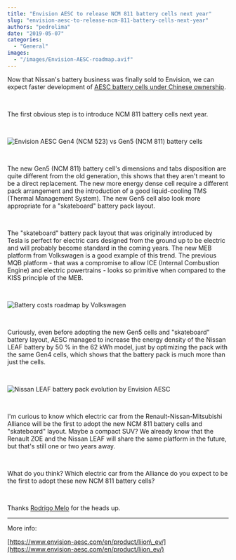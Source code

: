 ```yaml
---
title: "Envision AESC to release NCM 811 battery cells next year"
slug: "envision-aesc-to-release-ncm-811-battery-cells-next-year"
authors: "pedrolima"
date: "2019-05-07"
categories:
  - "General"
images:
  - "/images/Envision-AESC-roadmap.avif"
---
```


Now that Nissan's battery business was finally sold to Envision, we can expect faster development of [AESC battery cells under Chinese ownership](https://asia.nikkei.com/Business/Business-deals/Nissan-s-EV-battery-unit-recharged-under-Chinese-ownership).

 

The first obvious step is to introduce NCM 811 battery cells next year.

 

![Envision AESC Gen4 (NCM 523) vs Gen5 (NCM 811) battery cells](images/Envision-AESC-Gen4-NCM-523-vs-Gen5-NCM-811-battery-cells.avif)

 

The new Gen5 (NCM 811) battery cell's dimensions and tabs disposition are quite different from the old generation, this shows that they aren't meant to be a direct replacement. The new more energy dense cell require a different pack arrangement and the introduction of a good liquid-cooling TMS (Thermal Management System). The new Gen5 cell also look more appropriate for a "skateboard" battery pack layout.

 

The "skateboard" battery pack layout that was originally introduced by Tesla is perfect for electric cars designed from the ground up to be electric and will probably become standard in the coming years. The new MEB platform from Volkswagen is a good example of this trend. The previous MQB platform - that was a compromise to allow ICE (Internal Combustion Engine) and electric powertrains - looks so primitive when compared to the KISS principle of the MEB.

 

![Battery costs roadmap by Volkswagen](images/battery-costs-roadmap-by-volkswagen.avif)

 

Curiously, even before adopting the new Gen5 cells and "skateboard" battery layout, AESC managed to increase the energy density of the Nissan LEAF battery by 50 % in the 62 kWh model, just by optimizing the pack with the same Gen4 cells, which shows that the battery pack is much more than just the cells.

 

![Nissan LEAF battery pack evolution by Envision AESC](images/Nissan-LEAF-battery-pack-evolution-by-Envision-AESC.avif)

 

I'm curious to know which electric car from the Renault-Nissan-Mitsubishi Alliance will be the first to adopt the new NCM 811 battery cells and "skateboard" layout. Maybe a compact SUV? We already know that the Renault ZOE and the Nissan LEAF will share the same platform in the future, but that's still one or two years away.

 

What do you think? Which electric car from the Alliance do you expect to be the first to adopt these new NCM 811 battery cells?

 

Thanks [Rodrigo Melo](https://www.linkedin.com/in/rnmentropy) for the heads up.

---

More info:

[https://www.envision-aesc.com/en/product/liion\_ev/](https://www.envision-aesc.com/en/product/liion_ev/)
